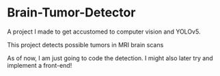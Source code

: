 # Brain-Tumor-Detector
A project I made to get accustomed to computer vision and YOLOv5.

This project detects possible tumors in MRI brain scans

As of now, I am just going to code the detection. I might also later try and implement a front-end!
